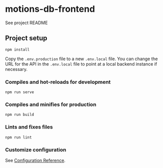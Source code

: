 # motions-db-frontend

See project README

## Project setup
```
npm install
```
Copy the `.env.production` file to a new `.env.local` file. You can change the URL for the API in the `.env.local` file to point at a local backend instance if necessary.


### Compiles and hot-reloads for development
```
npm run serve
```

### Compiles and minifies for production
```
npm run build
```

### Lints and fixes files
```
npm run lint
```

### Customize configuration
See [Configuration Reference](https://cli.vuejs.org/config/).
